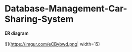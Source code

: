 # Database-Management-Car-Sharing-System

#### ER diagram 

![](https://imgur.com/eCBybwd.png| width=15)
